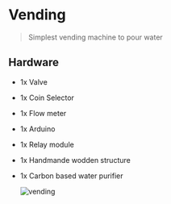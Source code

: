 # Vending

> Simplest vending machine to pour water

## Hardware

- 1x Valve
- 1x Coin Selector
- 1x Flow meter
- 1x Arduino
- 1x Relay module
- 1x Handmande wodden structure
- 1x Carbon based water purifier
  
  ![vending](https://github.com/FrancoRosa/vending/assets/5665734/b8ebd370-448d-4d6f-8844-cdb3466cf8c5)
